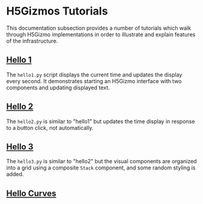 

# H5Gizmos Tutorials

This documentation subsection provides a number of tutorials
which walk through H5Gizmo implementations in order to illustrate
and explain features of the infrastructure.

<h2>
<a href="hello1.md">
Hello 1
</a>
</h2>

The `hello1.py` script displays the current time and updates the display every second.
It demonstrates starting an H5Gizmo interface with two components and updating displayed text.


<h2>
<a href="hello2.md">
Hello 2
</a>
</h2>

The `hello2.py` is similar to "hello1" but updates the time display in response to a button click,
not automatically.


<h2>
<a href="hello3.md">
Hello 3
</a>
</h2>

The `hello3.py` is similar to "hello2" but the visual components are organized into
a grid using a composite `Stack` component, and some random styling is added.


<h2>
<a href="hello_curves.md">
Hello Curves
</a>
</h2>